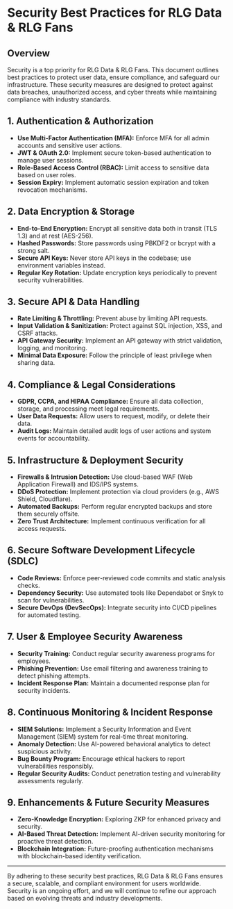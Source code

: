 # Security Best Practices for RLG Data & RLG Fans

## Overview
Security is a top priority for RLG Data & RLG Fans. This document outlines best practices to protect user data, ensure compliance, and safeguard our infrastructure. These security measures are designed to protect against data breaches, unauthorized access, and cyber threats while maintaining compliance with industry standards.

## 1. Authentication & Authorization
- **Use Multi-Factor Authentication (MFA):** Enforce MFA for all admin accounts and sensitive user actions.
- **JWT & OAuth 2.0:** Implement secure token-based authentication to manage user sessions.
- **Role-Based Access Control (RBAC):** Limit access to sensitive data based on user roles.
- **Session Expiry:** Implement automatic session expiration and token revocation mechanisms.

## 2. Data Encryption & Storage
- **End-to-End Encryption:** Encrypt all sensitive data both in transit (TLS 1.3) and at rest (AES-256).
- **Hashed Passwords:** Store passwords using PBKDF2 or bcrypt with a strong salt.
- **Secure API Keys:** Never store API keys in the codebase; use environment variables instead.
- **Regular Key Rotation:** Update encryption keys periodically to prevent security vulnerabilities.

## 3. Secure API & Data Handling
- **Rate Limiting & Throttling:** Prevent abuse by limiting API requests.
- **Input Validation & Sanitization:** Protect against SQL injection, XSS, and CSRF attacks.
- **API Gateway Security:** Implement an API gateway with strict validation, logging, and monitoring.
- **Minimal Data Exposure:** Follow the principle of least privilege when sharing data.

## 4. Compliance & Legal Considerations
- **GDPR, CCPA, and HIPAA Compliance:** Ensure all data collection, storage, and processing meet legal requirements.
- **User Data Requests:** Allow users to request, modify, or delete their data.
- **Audit Logs:** Maintain detailed audit logs of user actions and system events for accountability.

## 5. Infrastructure & Deployment Security
- **Firewalls & Intrusion Detection:** Use cloud-based WAF (Web Application Firewall) and IDS/IPS systems.
- **DDoS Protection:** Implement protection via cloud providers (e.g., AWS Shield, Cloudflare).
- **Automated Backups:** Perform regular encrypted backups and store them securely offsite.
- **Zero Trust Architecture:** Implement continuous verification for all access requests.

## 6. Secure Software Development Lifecycle (SDLC)
- **Code Reviews:** Enforce peer-reviewed code commits and static analysis checks.
- **Dependency Security:** Use automated tools like Dependabot or Snyk to scan for vulnerabilities.
- **Secure DevOps (DevSecOps):** Integrate security into CI/CD pipelines for automated testing.

## 7. User & Employee Security Awareness
- **Security Training:** Conduct regular security awareness programs for employees.
- **Phishing Prevention:** Use email filtering and awareness training to detect phishing attempts.
- **Incident Response Plan:** Maintain a documented response plan for security incidents.

## 8. Continuous Monitoring & Incident Response
- **SIEM Solutions:** Implement a Security Information and Event Management (SIEM) system for real-time threat monitoring.
- **Anomaly Detection:** Use AI-powered behavioral analytics to detect suspicious activity.
- **Bug Bounty Program:** Encourage ethical hackers to report vulnerabilities responsibly.
- **Regular Security Audits:** Conduct penetration testing and vulnerability assessments regularly.

## 9. Enhancements & Future Security Measures
- **Zero-Knowledge Encryption:** Exploring ZKP for enhanced privacy and security.
- **AI-Based Threat Detection:** Implement AI-driven security monitoring for proactive threat detection.
- **Blockchain Integration:** Future-proofing authentication mechanisms with blockchain-based identity verification.

---
By adhering to these security best practices, RLG Data & RLG Fans ensures a secure, scalable, and compliant environment for users worldwide. Security is an ongoing effort, and we will continue to refine our approach based on evolving threats and industry developments.

